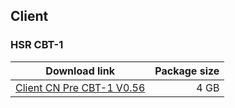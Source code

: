 ## Client

### HSR CBT-1

| Download link | Package size |
| ------------- | ------------:|
| [Client CN Pre CBT-1 V0.56](https://nogatekeep.ing/assets/hkrpg/client_app/pc/game_ce0.56.zip) | 4 GB |